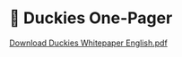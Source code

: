 # 📃 Duckies One-Pager

[Download Duckies Whitepaper English.pdf](/assets/Duckies%20Whitepaper%20English.pdf)
